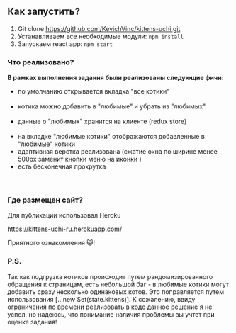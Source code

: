
## Как запустить?


1. Git clone https://github.com/KevichVinc/kittens-uchi.git
2. Устанавливаем все необходимые модули: `npm install`
3. Запускаем react app: `npm start`

### Что реализовано?

**В рамках выполнения задания были реализованы следующие фичи:**

- по умолчанию открывается вкладка "все котики"                                                               
- котика можно добавить в "любимые" и убрать из "любимых"                                                  
- данные о "любимых" хранится на клиенте (redux store)                                           
- на вкладке "любимые котики" отображаются добавленные в "любимые" котики                              
- адаптивная верстка реализована (сжатие окна по ширине менее 500px заменит кнопки меню на иконки )                  
- есть бесконечная прокрутка                                                     
               

### Где размещен сайт?

Для публикации использовал Heroku

https://kittens-uchi-ru.herokuapp.com/

Приятного ознакомления 😸!

### P.S.

Так как подгрузка котиков происходит путем рандомизированного обращения к страницам, есть небольшой баг - в любимые котики могут добавить сразу несколько одинаковых котов.
Это поправляется путем использования [...new Set(state.kittens)]. К сожалению, ввиду ограничения по времени реализовать в коде данное решение я не успел, но надеюсь, что понимание наличия проблемы вы учтет при оценке задания!
